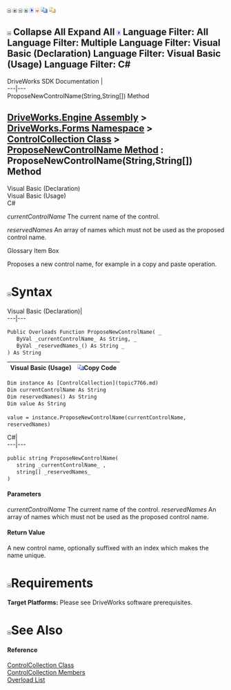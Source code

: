 ![](dotnetimages/collapse.gif) ![](dotnetimages/expand.gif) ![](dotnetimages/collapse.gif) ![](dotnetimages/expand.gif) ![](dotnetimages/drpdown.gif) ![](dotnetimages/drpdown_orange.gif) ![](dotnetimages/copycode.gif) ![](dotnetimages/copycodeHighlight.gif)

![](dotnetimages/collapse.gif) Collapse All Expand All ![](dotnetimages/drpdown.gif) Language Filter: All  Language Filter: Multiple  Language Filter: Visual Basic (Declaration) Language Filter: Visual Basic (Usage) Language Filter: C#  
---  
DriveWorks SDK Documentation  |   
---|---  
ProposeNewControlName(String,String[]) Method   
  
[DriveWorks.Engine Assembly](topic2156.md) > [DriveWorks.Forms Namespace](topic7266.md) > [ControlCollection Class](topic7766.md) > [ProposeNewControlName Method](topic7780.md) : ProposeNewControlName(String,String[]) Method  
---  
  
Visual Basic (Declaration)    
Visual Basic (Usage)    
C# 

_currentControlName_
    The current name of the control.

_reservedNames_
    An array of names which must not be used as the proposed control name.

Glossary Item Box

Proposes a new control name, for example in a copy and paste operation. 

# ![](dotnetimages/collapse.gif)Syntax

Visual Basic (Declaration)|   
---|---  
      
    
    Public Overloads Function ProposeNewControlName( _
       ByVal _currentControlName_ As String, _
       ByVal _reservedNames_() As String _
    ) As String  
  
Visual Basic (Usage)| ![](dotnetimages/copycode.gif)Copy Code  
---|---  
      
    
    Dim instance As [ControlCollection](topic7766.md)
    Dim currentControlName As String
    Dim reservedNames() As String
    Dim value As String
     
    value = instance.ProposeNewControlName(currentControlName, reservedNames)  
  
C#|   
---|---  
      
    
    public string ProposeNewControlName( 
       string _currentControlName_ ,
       string[] _reservedNames_
    )  
  
#### Parameters

 _currentControlName_
    The current name of the control.
_reservedNames_
    An array of names which must not be used as the proposed control name.

#### Return Value

A new control name, optionally suffixed with an index which makes the name unique.

# ![](dotnetimages/collapse.gif)Requirements

**Target Platforms:** Please see DriveWorks software prerequisites.

# ![](dotnetimages/collapse.gif)See Also

#### Reference

[ControlCollection Class](topic7766.md)   
[ControlCollection Members](topic7767.md)   
[Overload List](topic7780.md)


